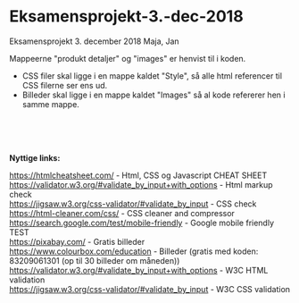 # Eksamensprojekt-3.-dec-2018
Eksamensprojekt 3. december 2018 Maja, Jan


Mappeerne "produkt detaljer" og "images" er henvist til i koden.



 - CSS filer skal ligge i en mappe kaldet "Style", så alle html referencer til CSS filerne ser ens ud.
 - Billeder skal ligge i en mappe kaldet "Images" så al kode refererer hen i samme mappe.



<br><br><br>


<strong>Nyttige links:</strong>

https://htmlcheatsheet.com/ - Html, CSS og Javascript CHEAT SHEET<br>
https://validator.w3.org/#validate_by_input+with_options - Html markup check<br>
https://jigsaw.w3.org/css-validator/#validate_by_input - CSS check<br>
https://html-cleaner.com/css/ - CSS cleaner and compressor<br>
https://search.google.com/test/mobile-friendly - Google mobile friendly TEST<br>
https://pixabay.com/ - Gratis billeder<br>
https://www.colourbox.com/education - Billeder (gratis med koden: 83209061301 (op til 30 billeder om måneden))<br>
https://validator.w3.org/#validate_by_input+with_options - W3C HTML validation<br>
https://jigsaw.w3.org/css-validator/#validate_by_input - W3C CSS validation<br>
